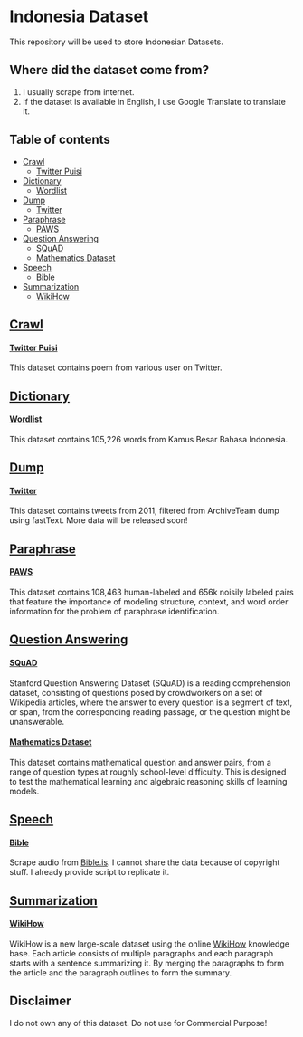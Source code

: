# Indonesia Dataset

This repository will be used to store Indonesian Datasets. 

## Where did the dataset come from?

1. I usually scrape from internet. 
2. If the dataset is available in English, I use Google Translate to translate it.

## Table of contents
  * [Crawl](#crawl)
    * [Twitter Puisi](#twitter-puisi)
  * [Dictionary](#dictionary)
    * [Wordlist](#wordlist)
  * [Dump](#dump)
    * [Twitter](#twitter)
  * [Paraphrase](#paraphrase)
    * [PAWS](#paws)
  * [Question Answering](#question-answering)
    * [SQuAD](#squad)
    * [Mathematics Dataset](#mathematics-dataset)
  * [Speech](#speech)
    * [Bible](#bible)
  * [Summarization](#summarization)
    * [WikiHow](#wikihow)

## [Crawl](crawl)

#### [Twitter Puisi](crawl/twitter-puisi)

This dataset contains poem from various user on Twitter. 

## [Dictionary](dictionary)

#### [Wordlist](dictionary/wordlist)

This dataset contains 105,226 words from Kamus Besar Bahasa Indonesia.

## [Dump](dump)

#### [Twitter](dump/twitter)

This dataset contains tweets from 2011, filtered from ArchiveTeam dump using fastText. More data will be released soon!

## [Paraphrase](paraphrase)

#### [PAWS](paraphrase/paws)

This dataset contains 108,463 human-labeled and 656k noisily labeled pairs that feature the importance of modeling structure, context, and word order information for the problem of paraphrase identification.

## [Question Answering](question-answering)

#### [SQuAD](question-answering/squad)

Stanford Question Answering Dataset (SQuAD) is a reading comprehension dataset, consisting of questions posed by crowdworkers on a set of Wikipedia articles, where the answer to every question is a segment of text, or span, from the corresponding reading passage, or the question might be unanswerable.

#### [Mathematics Dataset](question-answering/mathematics_dataset)

This dataset contains mathematical question and answer pairs, from a range of question types at roughly school-level difficulty. This is designed to test the mathematical learning and algebraic reasoning skills of learning models.

## [Speech](speech)

#### [Bible](speech/bible)

Scrape audio from [Bible.is](https://bible.is). I cannot share the data because of copyright stuff. I already provide script to replicate it.

## [Summarization](summarization)

#### [WikiHow](summarization/wikihow)

WikiHow is a new large-scale dataset using the online [WikiHow](https://id.wikihow.com/) knowledge base. Each article consists of multiple paragraphs and each paragraph starts with a sentence summarizing it. By merging the paragraphs to form the article and the paragraph outlines to form the summary.

## Disclaimer

I do not own any of this dataset. Do not use for Commercial Purpose!
